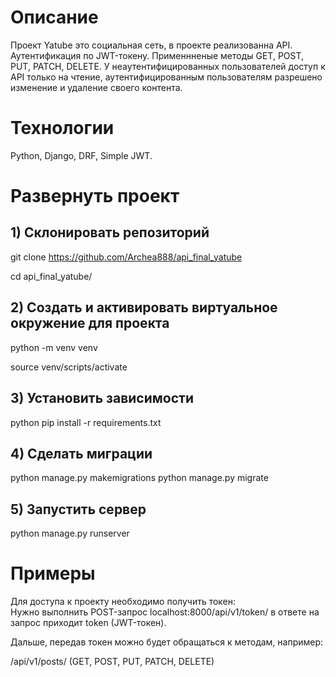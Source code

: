 # Описание

Проект Yatube это социальная сеть, в проекте реализованна API.
Аутентификация по JWT-токену. Применнненые методы GET, POST, PUT, PATCH, DELETE.
У неаутентифицированных пользователей доступ к API только на чтение, аутентифицированным пользователям разрешено изменение и удаление своего контента.

# Технологии

Python, Django, DRF, Simple JWT.

# Развернуть проект

## 1) Склонировать репозиторий

git clone https://github.com/Archea888/api_final_yatube

cd api_final_yatube/

## 2) Создать и активировать виртуальное окружение для проекта

python -m venv venv

source venv/scripts/activate
## 3) Установить зависимости
python pip install -r requirements.txt

## 4) Сделать миграции
python manage.py makemigrations
python manage.py migrate

## 5) Запустить сервер
python manage.py runserver

# Примеры 
 
Для доступа к проекту необходимо получить токен:  
Нужно выполнить POST-запрос localhost:8000/api/v1/token/ в ответе на запрос приходит token (JWT-токен). 
 
Дальше, передав токен можно будет обращаться к методам, например:  
 
/api/v1/posts/ (GET, POST, PUT, PATCH, DELETE) 